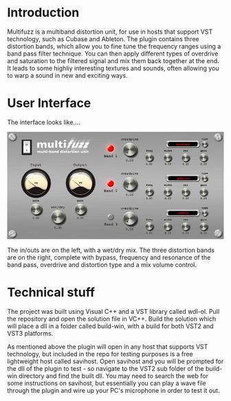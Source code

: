 # Introduction

Multifuzz is a multiband distortion unit, for use in hosts that support VST technology, such as Cubase and Ableton. The plugin contains three distortion bands, which allow you to fine tune the frequency ranges using a band pass filter technique. You can then apply different types of overdrive and saturation to the filtered signal and mix them back together at the end. It leads to some highliy interesting textures and sounds, often allowing you to warp a sound in new and exciting ways.

# User Interface

The interface looks like....

![multifuzz-ui](https://raw.githubusercontent.com/johncollinson2001/multifuzz/master/design/GUI_Mockup.jpg)

The in/outs are on the left, with a wet/dry mix. The three distortion bands are on the right, complete with bypass, frequency and resonance of the band pass, overdrive and distortion type and a mix volume control.

# Technical stuff

The project was built using Visual C++ and a VST library called wdl-ol. Pull the repository and open the solution file in VC++. Build the solution which will place a dll in a folder called build-win, with a build for both VST2 and VST3 platforms. 

As mentioned above the plugin will open in any host that supports VST technology, but included in the repo for testing purposes is a free lightweight host called savihost. Open savihost and you will be prompted for the dll of the plugin to test - so navigate to the VST2 sub folder of the build-win directory and find the built dll. You may need to search the web for some instructions on savihost, but essentially you can play a wave file through the plugin and wire up your PC's microphone in order to test it out.